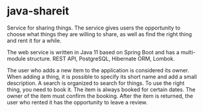# java-shareit

Service for sharing things. The service gives users the opportunity to choose what things they are willing to share, as well as find the right thing and rent it for a while.

The web service is written in Java 11 based on Spring Boot and has a multi-module structure. REST API, PostgreSQL, Hibernate ORM, Lombok.

The user who adds a new item to the application is considered its owner. When adding a thing, it is possible to specify its short name and add a small description. A search is organized to search for things. To use the right thing, you need to book it. The item is always booked for certain dates. The owner of the item must confirm the booking. After the item is returned, the user who rented it has the opportunity to leave a review.
